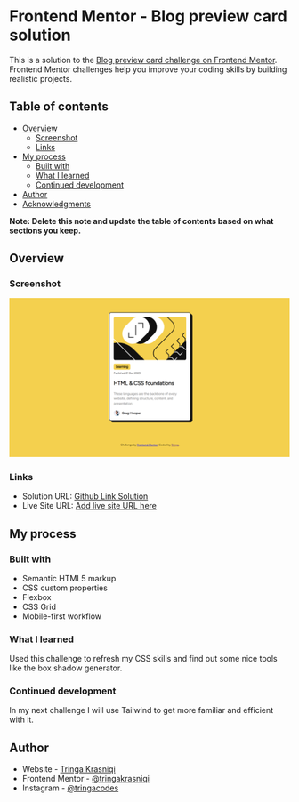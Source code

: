# Frontend Mentor - Blog preview card solution

This is a solution to the [Blog preview card challenge on Frontend Mentor](https://www.frontendmentor.io/challenges/blog-preview-card-ckPaj01IcS). Frontend Mentor challenges help you improve your coding skills by building realistic projects. 

## Table of contents

- [Overview](#overview)
  - [Screenshot](#screenshot)
  - [Links](#links)
- [My process](#my-process)
  - [Built with](#built-with)
  - [What I learned](#what-i-learned)
  - [Continued development](#continued-development)
- [Author](#author)
- [Acknowledgments](#acknowledgments)

**Note: Delete this note and update the table of contents based on what sections you keep.**

## Overview


### Screenshot

![Final version of this challenge](./assets/images/CardChallenge.PNG)


### Links

- Solution URL: [Github Link Solution](https://github.com/tringakrasniqi/frontend-challenges/tree/main/blog-preview-card)
- Live Site URL: [Add live site URL here](https://your-live-site-url.com)

## My process

### Built with

- Semantic HTML5 markup
- CSS custom properties
- Flexbox
- CSS Grid
- Mobile-first workflow

### What I learned

Used this challenge to refresh my CSS skills and find out some nice tools like the box shadow generator. 

### Continued development

In my next challenge I will use Tailwind to get more familiar and efficient with it.


## Author

- Website - [Tringa Krasniqi](https://www.tringakrasniqi.com)
- Frontend Mentor - [@tringakrasniqi](https://www.frontendmentor.io/profile/tringakrasniqi)
- Instagram - [@tringacodes](https://www.instagram.com/tringacodes)


